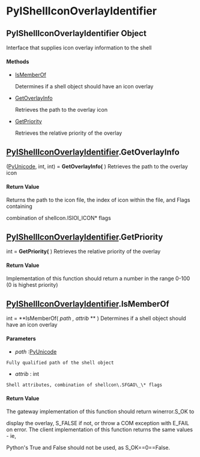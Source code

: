 # PyIShellIconOverlayIdentifier

## PyIShellIconOverlayIdentifier Object

Interface that supplies icon overlay information to the shell

#### Methods


  - [IsMemberOf](PyIShellIconOverlayIdentifier.md#pyishelliconoverlayidentifierismemberof)

    Determines if a shell object should have an icon overlay&nbsp;

  - [GetOverlayInfo](PyIShellIconOverlayIdentifier.md#pyishelliconoverlayidentifiergetoverlayinfo)

    Retrieves the path to the overlay icon&nbsp;

  - [GetPriority](PyIShellIconOverlayIdentifier.md#pyishelliconoverlayidentifiergetpriority)

    Retrieves the relative priority of the overlay&nbsp;

## [PyIShellIconOverlayIdentifier](#pyishelliconoverlayidentifier)\.GetOverlayInfo

\([PyUnicode](#pyunicode), int, int\) \= **GetOverlayInfo\(** \)
Retrieves the path to the overlay icon

#### Return Value
Returns the path to the icon file, the index of icon within the file, and Flags containing 

combination of shellcon\.ISIOI\_ICON\* flags

## [PyIShellIconOverlayIdentifier](#pyishelliconoverlayidentifier)\.GetPriority

int \= **GetPriority\(** \)
Retrieves the relative priority of the overlay

#### Return Value
Implementation of this function should return a number in the range 0-100 \(0 is highest priority\)

## [PyIShellIconOverlayIdentifier](#pyishelliconoverlayidentifier)\.IsMemberOf

int \= **IsMemberOf\( *path*  *, attrib* ** \)
Determines if a shell object should have an icon overlay

#### Parameters


  -  *path* :[PyUnicode](#pyunicode)

    Fully qualified path of the shell object

  -  *attrib* : int

    Shell attributes, combination of shellcon\.SFGAO\_\* flags

#### Return Value
The gateway implementation of this function should return winerror\.S\_OK to 

display the overlay, S\_FALSE if not, or throw a COM exception with E\_FAIL on error\.
The client implementation of this function returns the same values - ie, 

Python's True and False should not be used, as S\_OK\=\=0\=\=False\.